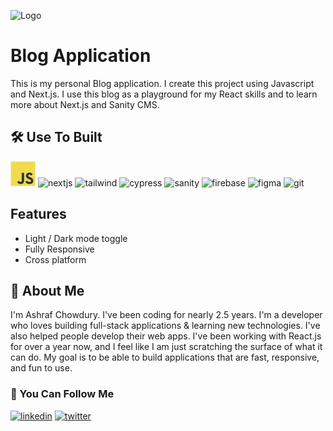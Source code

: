 ![Logo](https://firebasestorage.googleapis.com/v0/b/store-images-ad405.appspot.com/o/Blog%2FGroupf%20188.png?alt=media&token=dcb3d9d0-139e-4643-819e-c7e87d877fe4)

# Blog Application

This is my personal Blog application. I create this project using Javascript and Next.js. I use this blog as a playground for my React skills and to learn more about Next.js and Sanity CMS.

## 🛠 Use To Built

<p align="left"> 
<img src="https://raw.githubusercontent.com/devicons/devicon/master/icons/javascript/javascript-original.svg" alt="javascript" width="40" height="40"/>
<img src="https://firebasestorage.googleapis.com/v0/b/store-images-ad405.appspot.com/o/icons%2Fnext.png?alt=media&token=c8d471d3-ce4a-419f-b152-d89b5f55a797" alt="nextjs" width="40" height="40"/> 
<img src="https://www.vectorlogo.zone/logos/tailwindcss/tailwindcss-icon.svg" alt="tailwind" width="40" height="40"/> 
<img src="https://firebasestorage.googleapis.com/v0/b/store-images-ad405.appspot.com/o/porfolio%2Fcypress.svg?alt=media&token=17382992-6de5-4fa8-83ea-d6a833a9b74c" alt="cypress" width="40" height="36"/>
<img src="https://firebasestorage.googleapis.com/v0/b/store-images-ad405.appspot.com/o/icons%2Fsanity_cms.png?alt=media&token=a82d7316-ee9c-423e-9bf5-e6ce7666c7c9" alt="sanity" width="140" height="30"/>
<img src="https://firebasestorage.googleapis.com/v0/b/store-images-ad405.appspot.com/o/porfolio%2Ficons8-firebase.svg?alt=media&token=c370b133-36d4-45ed-ac34-e4fa6a82792d" alt="firebase" width="30" height="40"/>
<img src="https://www.vectorlogo.zone/logos/figma/figma-icon.svg" alt="figma" width="40" height="40"/> 
<img src="https://www.vectorlogo.zone/logos/git-scm/git-scm-icon.svg" alt="git" width="40" height="40"/>

</p>

## Features

- Light / Dark mode toggle
- Fully Responsive
- Cross platform

## 🚀 About Me

I'm Ashraf Chowdury.
I've been coding for nearly 2.5 years. I'm a developer who loves building full-stack applications & learning new technologies. I've also helped people develop their web apps. I've been working with React.js for over a year now, and I feel like I am just scratching the surface of what it can do. My goal is to be able to build applications that are fast, responsive, and fun to use.

### 🔗 You Can Follow Me

[![linkedin](https://img.shields.io/badge/linkedin-0A66C2?style=for-the-badge&logo=linkedin&logoColor=white)](https://www.linkedin.com/in/ashraf-chowdury-297301206/)
[![twitter](https://img.shields.io/badge/twitter-1DA1F2?style=for-the-badge&logo=twitter&logoColor=white)](https://twitter.com/Ashraf_365)
